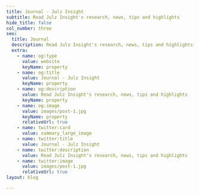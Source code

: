```yaml
---
title: Journal - Julz Insight
subtitle: Read Julz Insight's research, news, tips and highlights
hide_title: false
col_number: three
seo:
  title: Journal
  description: Read Julz Insight's research, news, tips and highlights
  extra:
    - name: og:type
      value: website
      keyName: property
    - name: og:title
      value: Journal - Julz Insight
      keyName: property
    - name: og:description
      value: Read Julz Insight's research, news, tips and highlights
      keyName: property
    - name: og:image
      value: images/post-1.jpg
      keyName: property
      relativeUrl: true
    - name: twitter:card
      value: summary_large_image
    - name: twitter:title
      value: Journal - Julz Insight
    - name: twitter:description
      value: Read Julz Insight's research, news, tips and highlights
    - name: twitter:image
      value: images/post-1.jpg
      relativeUrl: true
layout: blog

---
```

